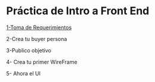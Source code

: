 
# Práctica de Intro a Front End

[1-Toma de Requerimientos](https://github.com/ErickOrtiz0298/MissionFrontEndErickOrtiz/blob/main/01-Intro/1.-Requerimientos.doc)

2-Crea tu buyer persona 

3-Publico objetivo 

4- Crea tu primer WireFrame

5- Ahora el UI

